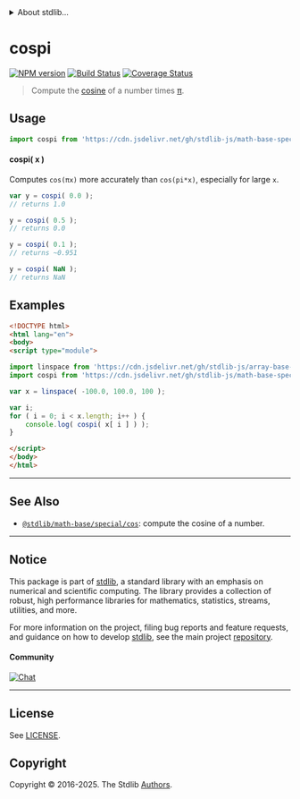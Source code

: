 <!--

@license Apache-2.0

Copyright (c) 2018 The Stdlib Authors.

Licensed under the Apache License, Version 2.0 (the "License");
you may not use this file except in compliance with the License.
You may obtain a copy of the License at

   http://www.apache.org/licenses/LICENSE-2.0

Unless required by applicable law or agreed to in writing, software
distributed under the License is distributed on an "AS IS" BASIS,
WITHOUT WARRANTIES OR CONDITIONS OF ANY KIND, either express or implied.
See the License for the specific language governing permissions and
limitations under the License.

-->


<details>
  <summary>
    About stdlib...
  </summary>
  <p>We believe in a future in which the web is a preferred environment for numerical computation. To help realize this future, we've built stdlib. stdlib is a standard library, with an emphasis on numerical and scientific computation, written in JavaScript (and C) for execution in browsers and in Node.js.</p>
  <p>The library is fully decomposable, being architected in such a way that you can swap out and mix and match APIs and functionality to cater to your exact preferences and use cases.</p>
  <p>When you use stdlib, you can be absolutely certain that you are using the most thorough, rigorous, well-written, studied, documented, tested, measured, and high-quality code out there.</p>
  <p>To join us in bringing numerical computing to the web, get started by checking us out on <a href="https://github.com/stdlib-js/stdlib">GitHub</a>, and please consider <a href="https://opencollective.com/stdlib">financially supporting stdlib</a>. We greatly appreciate your continued support!</p>
</details>

# cospi

[![NPM version][npm-image]][npm-url] [![Build Status][test-image]][test-url] [![Coverage Status][coverage-image]][coverage-url] <!-- [![dependencies][dependencies-image]][dependencies-url] -->

> Compute the [cosine][@stdlib/math/base/special/cos] of a number times [π][@stdlib/constants/float64/pi].



<section class="usage">

## Usage

```javascript
import cospi from 'https://cdn.jsdelivr.net/gh/stdlib-js/math-base-special-cospi@esm/index.mjs';
```

#### cospi( x )

Computes `cos(πx)` more accurately than `cos(pi*x)`, especially for large `x`.

```javascript
var y = cospi( 0.0 );
// returns 1.0

y = cospi( 0.5 );
// returns 0.0

y = cospi( 0.1 );
// returns ~0.951

y = cospi( NaN );
// returns NaN
```

</section>

<!-- /.usage -->

<section class="examples">

## Examples

<!-- eslint no-undef: "error" -->

```html
<!DOCTYPE html>
<html lang="en">
<body>
<script type="module">

import linspace from 'https://cdn.jsdelivr.net/gh/stdlib-js/array-base-linspace@esm/index.mjs';
import cospi from 'https://cdn.jsdelivr.net/gh/stdlib-js/math-base-special-cospi@esm/index.mjs';

var x = linspace( -100.0, 100.0, 100 );

var i;
for ( i = 0; i < x.length; i++ ) {
    console.log( cospi( x[ i ] ) );
}

</script>
</body>
</html>
```

</section>

<!-- /.examples -->

<!-- C interface documentation. -->



<!-- Section for related `stdlib` packages. Do not manually edit this section, as it is automatically populated. -->

<section class="related">

* * *

## See Also

-   <span class="package-name">[`@stdlib/math-base/special/cos`][@stdlib/math/base/special/cos]</span><span class="delimiter">: </span><span class="description">compute the cosine of a number.</span>

</section>

<!-- /.related -->

<!-- Section for all links. Make sure to keep an empty line after the `section` element and another before the `/section` close. -->


<section class="main-repo" >

* * *

## Notice

This package is part of [stdlib][stdlib], a standard library with an emphasis on numerical and scientific computing. The library provides a collection of robust, high performance libraries for mathematics, statistics, streams, utilities, and more.

For more information on the project, filing bug reports and feature requests, and guidance on how to develop [stdlib][stdlib], see the main project [repository][stdlib].

#### Community

[![Chat][chat-image]][chat-url]

---

## License

See [LICENSE][stdlib-license].


## Copyright

Copyright &copy; 2016-2025. The Stdlib [Authors][stdlib-authors].

</section>

<!-- /.stdlib -->

<!-- Section for all links. Make sure to keep an empty line after the `section` element and another before the `/section` close. -->

<section class="links">

[npm-image]: http://img.shields.io/npm/v/@stdlib/math-base-special-cospi.svg
[npm-url]: https://npmjs.org/package/@stdlib/math-base-special-cospi

[test-image]: https://github.com/stdlib-js/math-base-special-cospi/actions/workflows/test.yml/badge.svg?branch=main
[test-url]: https://github.com/stdlib-js/math-base-special-cospi/actions/workflows/test.yml?query=branch:main

[coverage-image]: https://img.shields.io/codecov/c/github/stdlib-js/math-base-special-cospi/main.svg
[coverage-url]: https://codecov.io/github/stdlib-js/math-base-special-cospi?branch=main

<!--

[dependencies-image]: https://img.shields.io/david/stdlib-js/math-base-special-cospi.svg
[dependencies-url]: https://david-dm.org/stdlib-js/math-base-special-cospi/main

-->

[chat-image]: https://img.shields.io/gitter/room/stdlib-js/stdlib.svg
[chat-url]: https://app.gitter.im/#/room/#stdlib-js_stdlib:gitter.im

[stdlib]: https://github.com/stdlib-js/stdlib

[stdlib-authors]: https://github.com/stdlib-js/stdlib/graphs/contributors

[umd]: https://github.com/umdjs/umd
[es-module]: https://developer.mozilla.org/en-US/docs/Web/JavaScript/Guide/Modules

[deno-url]: https://github.com/stdlib-js/math-base-special-cospi/tree/deno
[deno-readme]: https://github.com/stdlib-js/math-base-special-cospi/blob/deno/README.md
[umd-url]: https://github.com/stdlib-js/math-base-special-cospi/tree/umd
[umd-readme]: https://github.com/stdlib-js/math-base-special-cospi/blob/umd/README.md
[esm-url]: https://github.com/stdlib-js/math-base-special-cospi/tree/esm
[esm-readme]: https://github.com/stdlib-js/math-base-special-cospi/blob/esm/README.md
[branches-url]: https://github.com/stdlib-js/math-base-special-cospi/blob/main/branches.md

[stdlib-license]: https://raw.githubusercontent.com/stdlib-js/math-base-special-cospi/main/LICENSE

[@stdlib/constants/float64/pi]: https://github.com/stdlib-js/constants-float64-pi/tree/esm

<!-- <related-links> -->

[@stdlib/math/base/special/cos]: https://github.com/stdlib-js/math-base-special-cos/tree/esm

<!-- </related-links> -->

</section>

<!-- /.links -->
